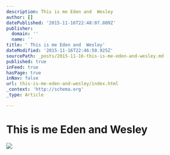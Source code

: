 ```yaml
---
description: This is me Eden and  Wesley
author: []
datePublished: '2015-11-16T22:48:07.809Z'
publisher:
  domain: ''
  name: ''
title: ' This is me Eden and  Wesley'
dateModified: '2015-11-16T22:46:50.925Z'
sourcePath: _posts/2015-11-16-this-is-me-eden-and-wesley.md
published: true
inFeed: true
hasPage: true
inNav: false
url: this-is-me-eden-and-wesley/index.html
_context: 'http://schema.org'
_type: Article

---
```

# This is me Eden and Wesley
![](https://the-grid-user-content.s3-us-west-2.amazonaws.com/9f7efd8e-6c4a-4b5f-91c8-bcca8e6746a4.png)